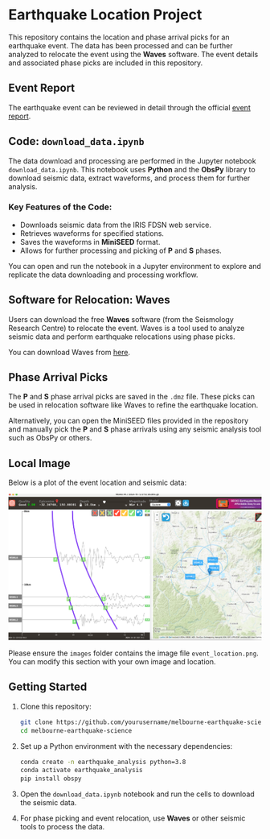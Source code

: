# Earthquake Location Project

This repository contains the location and phase arrival picks for an earthquake event. The data has been processed and can be further analyzed to relocate the event using the **Waves** software. The event details and associated phase picks are included in this repository.

## Event Report

The earthquake event can be reviewed in detail through the official [event report](https://earthquakes.ga.gov.au/event/ga2024widwze).

## Code: `download_data.ipynb`

The data download and processing are performed in the Jupyter notebook `download_data.ipynb`. This notebook uses **Python** and the **ObsPy** library to download seismic data, extract waveforms, and process them for further analysis.

### Key Features of the Code:
- Downloads seismic data from the IRIS FDSN web service.
- Retrieves waveforms for specified stations.
- Saves the waveforms in **MiniSEED** format.
- Allows for further processing and picking of **P** and **S** phases.

You can open and run the notebook in a Jupyter environment to explore and replicate the data downloading and processing workflow.

## Software for Relocation: Waves

Users can download the free **Waves** software (from the Seismology Research Centre) to relocate the event. Waves is a tool used to analyze seismic data and perform earthquake relocations using phase picks.

You can download Waves from [here](https://www.src.com.au/downloads/waves/).

## Phase Arrival Picks

The **P** and **S** phase arrival picks are saved in the `.dmz` file. These picks can be used in relocation software like Waves to refine the earthquake location.

Alternatively, you can open the MiniSEED files provided in the repository and manually pick the **P** and **S** phase arrivals using any seismic analysis tool such as ObsPy or others.

## Local Image

Below is a plot of the event location and seismic data:

![Event Location](images/waves_screenshot.png)

Please ensure the `images` folder contains the image file `event_location.png`. You can modify this section with your own image and location.

## Getting Started

1. Clone this repository:
    ```bash
    git clone https://github.com/yourusername/melbourne-earthquake-science.git
    cd melbourne-earthquake-science
    ```

2. Set up a Python environment with the necessary dependencies:
    ```bash
    conda create -n earthquake_analysis python=3.8
    conda activate earthquake_analysis
    pip install obspy
    ```

3. Open the `download_data.ipynb` notebook and run the cells to download the seismic data.

4. For phase picking and event relocation, use **Waves** or other seismic tools to process the data.


